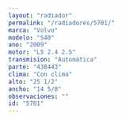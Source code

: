 ```yaml
---
layout: "radiador"
permalink: "/radiadores/5701/"
marca: "Volvo"
modelo: "S40"
ano: "2009"
motor: "L5 2.4 2.5"
transmision: "Automática"
parte: "438443"
clima: "Con clima"
alto: "25 1/2"
ancho: "14 5/8"
observaciones: ""
id: "5701"
---
```


